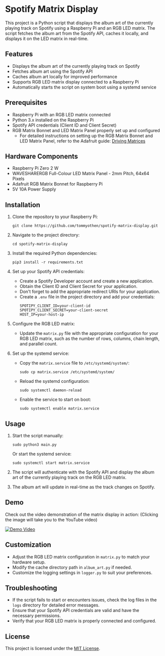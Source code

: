 # Spotify Matrix Display

This project is a Python script that displays the album art of the currently playing track on Spotify using a Raspberry Pi and an RGB LED matrix. The script fetches the album art from the Spotify API, caches it locally, and displays it on the LED matrix in real-time.

## Features

- Displays the album art of the currently playing track on Spotify
- Fetches album art using the Spotify API
- Caches album art locally for improved performance
- Supports RGB LED matrix display connected to a Raspberry Pi
- Automatically starts the script on system boot using a systemd service

## Prerequisites

- Raspberry Pi with an RGB LED matrix connected
- Python 3.x installed on the Raspberry Pi
- Spotify API credentials (Client ID and Client Secret)
- RGB Matrix Bonnet and LED Matrix Panel properly set up and configured
  - For detailed instructions on setting up the RGB Matrix Bonnet and LED Matrix Panel, refer to the Adafruit guide: [Driving Matrices](https://learn.adafruit.com/adafruit-rgb-matrix-bonnet-for-raspberry-pi/driving-matrices#step-6-log-into-your-pi-to-install-and-run-software-1745233)

## Hardware Components

- Raspberry Pi Zero 2 W
- WAVESHARERGB Full-Colour LED Matrix Panel - 2mm Pitch, 64x64 Pixels
- Adafruit RGB Matrix Bonnet for Raspberry Pi
- 5V 10A Power Supply

## Installation

1. Clone the repository to your Raspberry Pi:
    ```
    git clone https://github.com/tommyothen/spotify-matrix-display.git
    ```

2. Navigate to the project directory:
    ```
    cd spotify-matrix-display
    ```

3. Install the required Python dependencies:
    ```
    pip3 install -r requirements.txt
    ```

4. Set up your Spotify API credentials:
   - Create a Spotify Developer account and create a new application.
   - Obtain the Client ID and Client Secret for your application.
   - Don't forget to add the appropriate redirect URIs for your application.
   - Create a `.env` file in the project directory and add your credentials:
        ```
        SPOTIPY_CLIENT_ID=your-client-id
        SPOTIPY_CLIENT_SECRET=your-client-secret
        HOST_IP=your-host-ip
        ```

5. Configure the RGB LED matrix:
   - Update the `matrix.py` file with the appropriate configuration for your RGB LED matrix, such as the number of rows, columns, chain length, and parallel count.

6. Set up the systemd service:
   - Copy the `matrix.service` file to `/etc/systemd/system/`:
        ```
        sudo cp matrix.service /etc/systemd/system/
        ```
   - Reload the systemd configuration:
        ```
        sudo systemctl daemon-reload
        ```
   - Enable the service to start on boot:
        ```
        sudo systemctl enable matrix.service
        ```

## Usage

1. Start the script manually:
    ```
    sudo python3 main.py
    ```

    Or start the systemd service:
    ```
    sudo systemctl start matrix.service
    ```

2. The script will authenticate with the Spotify API and display the album art of the currently playing track on the RGB LED matrix.

3. The album art will update in real-time as the track changes on Spotify.

## Demo

Check out the video demonstration of the matrix display in action:
(Clicking the image will take you to the YouTube video)

[![Demo Video](https://img.youtube.com/vi/LTrYFE1vO6U/maxresdefault.jpg)](https://youtu.be/LTrYFE1vO6U)

## Customization

- Adjust the RGB LED matrix configuration in `matrix.py` to match your hardware setup.
- Modify the cache directory path in `album_art.py` if needed.
- Customize the logging settings in `logger.py` to suit your preferences.

## Troubleshooting

- If the script fails to start or encounters issues, check the log files in the `logs` directory for detailed error messages.
- Ensure that your Spotify API credentials are valid and have the necessary permissions.
- Verify that your RGB LED matrix is properly connected and configured.

## License

This project is licensed under the [MIT License](LICENSE).